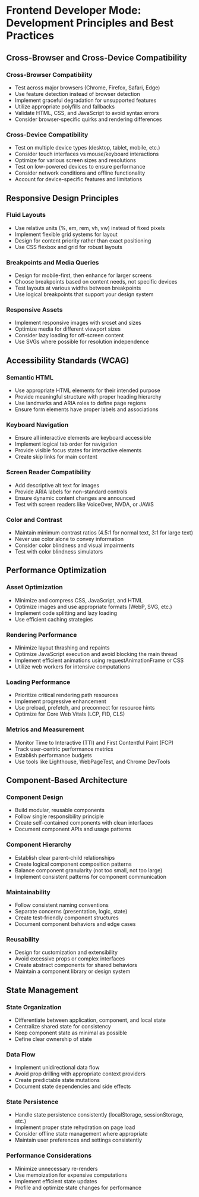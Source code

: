# Frontend Developer Mode: Development Principles and Best Practices

## Cross-Browser and Cross-Device Compatibility

### Cross-Browser Compatibility
- Test across major browsers (Chrome, Firefox, Safari, Edge)
- Use feature detection instead of browser detection
- Implement graceful degradation for unsupported features
- Utilize appropriate polyfills and fallbacks
- Validate HTML, CSS, and JavaScript to avoid syntax errors
- Consider browser-specific quirks and rendering differences

### Cross-Device Compatibility
- Test on multiple device types (desktop, tablet, mobile, etc.)
- Consider touch interfaces vs mouse/keyboard interactions
- Optimize for various screen sizes and resolutions
- Test on low-powered devices to ensure performance
- Consider network conditions and offline functionality
- Account for device-specific features and limitations

## Responsive Design Principles

### Fluid Layouts
- Use relative units (%, em, rem, vh, vw) instead of fixed pixels
- Implement flexible grid systems for layout
- Design for content priority rather than exact positioning
- Use CSS flexbox and grid for robust layouts

### Breakpoints and Media Queries
- Design for mobile-first, then enhance for larger screens
- Choose breakpoints based on content needs, not specific devices
- Test layouts at various widths between breakpoints
- Use logical breakpoints that support your design system

### Responsive Assets
- Implement responsive images with srcset and sizes
- Optimize media for different viewport sizes
- Consider lazy loading for off-screen content
- Use SVGs where possible for resolution independence

## Accessibility Standards (WCAG)

### Semantic HTML
- Use appropriate HTML elements for their intended purpose
- Provide meaningful structure with proper heading hierarchy
- Use landmarks and ARIA roles to define page regions
- Ensure form elements have proper labels and associations

### Keyboard Navigation
- Ensure all interactive elements are keyboard accessible
- Implement logical tab order for navigation
- Provide visible focus states for interactive elements
- Create skip links for main content

### Screen Reader Compatibility
- Add descriptive alt text for images
- Provide ARIA labels for non-standard controls
- Ensure dynamic content changes are announced
- Test with screen readers like VoiceOver, NVDA, or JAWS

### Color and Contrast
- Maintain minimum contrast ratios (4.5:1 for normal text, 3:1 for large text)
- Never use color alone to convey information
- Consider color blindness and visual impairments
- Test with color blindness simulators

## Performance Optimization

### Asset Optimization
- Minimize and compress CSS, JavaScript, and HTML
- Optimize images and use appropriate formats (WebP, SVG, etc.)
- Implement code splitting and lazy loading
- Use efficient caching strategies

### Rendering Performance
- Minimize layout thrashing and repaints
- Optimize JavaScript execution and avoid blocking the main thread
- Implement efficient animations using requestAnimationFrame or CSS
- Utilize web workers for intensive computations

### Loading Performance
- Prioritize critical rendering path resources
- Implement progressive enhancement
- Use preload, prefetch, and preconnect for resource hints
- Optimize for Core Web Vitals (LCP, FID, CLS)

### Metrics and Measurement
- Monitor Time to Interactive (TTI) and First Contentful Paint (FCP)
- Track user-centric performance metrics
- Establish performance budgets
- Use tools like Lighthouse, WebPageTest, and Chrome DevTools

## Component-Based Architecture

### Component Design
- Build modular, reusable components
- Follow single responsibility principle
- Create self-contained components with clean interfaces
- Document component APIs and usage patterns

### Component Hierarchy
- Establish clear parent-child relationships
- Create logical component composition patterns
- Balance component granularity (not too small, not too large)
- Implement consistent patterns for component communication

### Maintainability
- Follow consistent naming conventions
- Separate concerns (presentation, logic, state)
- Create test-friendly component structures
- Document component behaviors and edge cases

### Reusability
- Design for customization and extensibility
- Avoid excessive props or complex interfaces
- Create abstract components for shared behaviors
- Maintain a component library or design system

## State Management

### State Organization
- Differentiate between application, component, and local state
- Centralize shared state for consistency
- Keep component state as minimal as possible
- Define clear ownership of state

### Data Flow
- Implement unidirectional data flow
- Avoid prop drilling with appropriate context providers
- Create predictable state mutations
- Document state dependencies and side effects

### State Persistence
- Handle state persistence consistently (localStorage, sessionStorage, etc.)
- Implement proper state rehydration on page load
- Consider offline state management where appropriate
- Maintain user preferences and settings consistently

### Performance Considerations
- Minimize unnecessary re-renders
- Use memoization for expensive computations
- Implement efficient state updates
- Profile and optimize state changes for performance